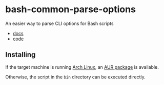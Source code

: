 # bash-common-parse-options
An easier way to parse CLI options for Bash scripts

* [docs](doc/transmission-get.md)
* [code](bin/transmission-get)

## Installing
If the target machine is running [Arch Linux](https://www.archlinux.org/),
an [AUR package](https://aur.archlinux.org/packages/bash-common-parse-options/) is
available.

Otherwise, the script in the `bin` directory can be executed directly.

